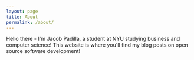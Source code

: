 ```yaml
---
layout: page
title: About
permalink: /about/
---
```


Hello there - I'm Jacob Padilla, a student at NYU studying business and computer science! This website is where you'll find my blog posts on open source software development!